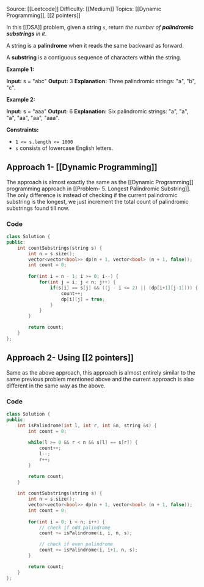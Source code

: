 Source: [[Leetcode]]
Difficulty: [[Medium]]
Topics: [[Dynamic Programming]], [[2 pointers]]

In this [[DSA]] problem, given a string `s`, return _the number of **palindromic substrings** in it_.

A string is a **palindrome** when it reads the same backward as forward.

A **substring** is a contiguous sequence of characters within the string.

**Example 1:**

**Input:** s = "abc"
**Output:** 3
**Explanation:** Three palindromic strings: "a", "b", "c".

**Example 2:**

**Input:** s = "aaa"
**Output:** 6
**Explanation:** Six palindromic strings: "a", "a", "a", "aa", "aa", "aaa".

**Constraints:**

- `1 <= s.length <= 1000`
- `s` consists of lowercase English letters.

## Approach 1- [[Dynamic Programming]]
The approach is almost exactly the same as the [[Dynamic Programming]] programming approach in [[Problem- 5. Longest Palindromic Substring]]. The only difference is instead of checking if the current palindromic substring is the longest, we just increment the total count of palindromic substrings found till now.

### Code 
``` cpp
class Solution {
public:
    int countSubstrings(string s) {
        int n = s.size();
        vector<vector<bool>> dp(n + 1, vector<bool> (n + 1, false));
        int count = 0;
        
        for(int i = n - 1; i >= 0; i--) {
            for(int j = i; j < n; j++) {
                if(s[i] == s[j] && ((j - i <= 2) || (dp[i+1][j-1]))) {
                    count++;
                    dp[i][j] = true;
                }
            }
        }

        return count;
    }
};
```

## Approach 2- Using [[2 pointers]]
Same as the above approach, this approach is almost entirely similar to the same previous problem mentioned above and the current approach is also different in the same way as the above.

### Code 
``` cpp
class Solution {
public:
    int isPalindrome(int l, int r, int &n, string &s) {
        int count = 0;
        
        while(l >= 0 && r < n && s[l] == s[r]) {
            count++;
            l--;
            r++;
        }

        return count;
    }
    
    int countSubstrings(string s) {
        int n = s.size();
        vector<vector<bool>> dp(n + 1, vector<bool> (n + 1, false));
        int count = 0;
        
        for(int i = 0; i < n; i++) {
            // check if odd palindrome
            count += isPalindrome(i, i, n, s);

            // check if even palindrome
            count += isPalindrome(i, i+1, n, s);
        }

        return count;
    }
};
```